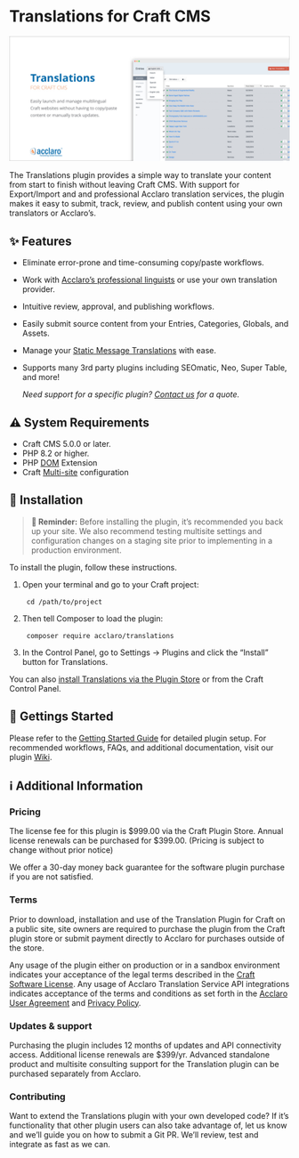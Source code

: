 # Translations for Craft CMS

![repo-img](./resources/img/image.jpg)

The Translations plugin provides a simple way to translate your content from start to finish without leaving Craft CMS. With support for Export/Import and and professional Acclaro translation services, the plugin makes it easy to submit, track, review, and publish content using your own translators or Acclaro’s.

## ✨ Features
- Eliminate error-prone and time-consuming copy/paste workflows.
- Work with [Acclaro’s professional linguists](https://www.acclaro.com/services/?utm_campaign=Craft%20Plugin%20Store&utm_source=Craft%20Plugin%20Store%20Listing%20-%20Human%20Translation%20Services&utm_medium=Listing) or use your own translation provider.
- Intuitive review, approval, and publishing workflows.
- Easily submit source content from your Entries, Categories, Globals, and Assets.
- Manage your [Static Message Translations](https://craftcms.com/docs/3.x/sites.html#static-message-translations) with ease.
- Supports many 3rd party plugins including SEOmatic, Neo, Super Table, and more!

  *Need support for a specific plugin? [Contact us](http://www.acclaro.com/translation-services-cost/?utm_campaign=Craft%20Plugin%20Store&utm_source=Craft%20Plugin%20Store%20Listing%20-%20Third%20Party%20Plugins%20Quote&utm_medium=Listing) for a quote.*

## ⚠️ System Requirements
- Craft CMS 5.0.0 or later.
- PHP 8.2 or higher.
- PHP [DOM](https://docs.craftcms.com/v3/requirements.html#optional-php-extensions) Extension
- Craft [Multi-site](https://craftcms.com/docs/3.x/sites.html) configuration

## 🔌 Installation

> **🔔 Reminder:** Before installing the plugin, it’s recommended you back up your site. We also recommend testing multisite settings and configuration changes on a staging site prior to implementing in a production environment.

To install the plugin, follow these instructions.

1. Open your terminal and go to your Craft project:

        cd /path/to/project

2. Then tell Composer to load the plugin:

        composer require acclaro/translations

3. In the Control Panel, go to Settings → Plugins and click the “Install” button for Translations.

You can also [install Translations via the Plugin Store](https://plugins.craftcms.com/translations) or from the Craft Control Panel.

## 🚀 Gettings Started

Please refer to the [Getting Started Guide](https://github.com/AcclaroInc/craft-translations/wiki/Getting-Started) for detailed plugin setup. For recommended workflows, FAQs, and additional documentation, visit our plugin [Wiki](https://github.com/AcclaroInc/craft-translations/wiki).

## ℹ️ Additional Information
### Pricing
The license fee for this plugin is $999.00 via the Craft Plugin Store. Annual license renewals can be purchased for $399.00. (Pricing is subject to change without prior notice)

We offer a 30-day money back guarantee for the software plugin purchase if you are not satisfied.

### Terms
Prior to download, installation and use of the Translation Plugin for Craft on a public site, site owners are required to purchase the plugin from the Craft plugin store or submit payment directly to Acclaro for purchases outside of the store.

Any usage of the plugin either on production or in a sandbox environment indicates your acceptance of the legal terms described in the [Craft Software License](https://craftcms.github.io/license/). Any usage of Acclaro Translation Service API integrations indicates acceptance of the terms and conditions as set forth in the [Acclaro User Agreement](https://my.acclaro.com/pages/useragreement) and [Privacy Policy](https://www.acclaro.com/privacy-policy/).

### Updates & support
Purchasing the plugin includes 12 months of updates and API connectivity access. Additional license renewals are $399/yr. Advanced standalone product and multisite consulting support for the Translation plugin can be purchased separately from Acclaro.

### Contributing
Want to extend the Translations plugin with your own developed code? If it’s functionality that other plugin users can also take advantage of, let us know and we’ll guide you on how to submit a Git PR.  We’ll review, test and integrate as fast as we can.

